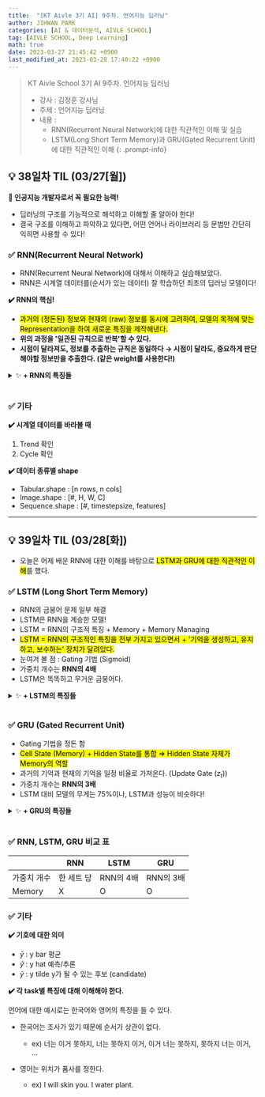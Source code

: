 ```yaml
---
title:  "[KT Aivle 3기 AI] 9주차. 언어지능 딥러닝"
author: JIHWAN PARK
categories: [AI & 데이터분석, AIVLE SCHOOL]
tag: [AIVLE SCHOOL, Deep Learning]
math: true
date: 2023-03-27 21:45:42 +0900
last_modified_at: 2023-03-28 17:40:22 +0900
---
```

> KT Aivle School 3기 AI 9주차. 언어지능 딥러닝
> - 강사 : 김정훈 강사님
> - 주제 : 언어지능 딥러닝
> - 내용 :
>   - RNN(Recurrent Neural Network)에 대한 직관적인 이해 및 실습
>   - LSTM(Long Short Term Memory)과 GRU(Gated Recurrent Unit)에 대한 직관적인 이해
{: .prompt-info}


## 💡 38일차 TIL (03/27[월])

**🌟 인공지능 개발자로서 꼭 필요한 능력!**
- 딥러닝의 구조를 기능적으로 해석하고 이해할 줄 알아야 한다!
- 결국 구조를 이해하고 파악하고 있다면, 어떤 언어나 라이브러리 등 문법만 간단히 익히면 사용할 수 있다!


### ✅ RNN(Recurrent Neural Network)
- RNN(Recurrent Neural Network)에 대해서 이해하고 실습해보았다.
- RNN은 시계열 데이터를(순서가 있는 데이터) 잘 학습하던 최초의 딥러닝 모델이다!

**✔️ RNN의 핵심!**

- <mark>과거의 (정돈된) 정보와 현재의 (raw) 정보를 동시에 고려하여, 모델의 목적에 맞는 Representation을 하여 새로운 특징을 제작해낸다.</mark>
- **위의 과정을 '일관된 규칙으로 반복'할 수 있다.**
- **시점이 달라져도, 정보를 추출하는 규칙은 동일하다 → 시점이 달라도, 중요하게 판단해야할 정보만을 추출한다. (같은 weight를 사용한다!)**

<details>
<summary>✨ <strong>+ RNN의 특징들</strong></summary>
<div markdown="1">

- RNN은 초기 시점의 정보를 굉장히 빠르게 잊어버린다.
    - 최근 정보를 더 잘 기억한다.
- tanh를 믿고 사용하자. 그렇지 않으면 Gradient가 난리난다.
- RNN Layer를 Hidden Layer라고 하는데, 시점별 정보를 언급하고 싶을 때는 'Hidden State'라는 표현을 사용한다. → t 시점의 Hidden State : $H^t$
- loss를 mae로 사용하는 경우, '급격한 학습을 막는데' 종종 사용이 된다.

- `return_sequences` 옵션에 대해서..
    - RNN 다음 레이어는 '모든 시점의 정보'를 전부 고려하도록 해라
        - ⇒ `return_sequences=True` : 모든 시점에서 제작한 특징값들을 다음 레이어로 다 넘겨라.
    - RNN이 제작한 정보 중, ‘맨 마지막 시점만’(최신 정보를 더 중하게) 다음 레이어가 고려하도록 하고 싶다.
        - ⇒ `return_sequences=False` : 맨 마지막 시점의 특징값들만 다음 레이어로 넘겨라.


</div>
</details>

<br>

### ✅ 기타

**✔️ 시계열 데이터를 바라볼 때**

1. Trend 확인
2. Cycle 확인

**✔️ 데이터 종류별 shape**

- Tabular.shape : [n rows, n cols]
- Image.shape : [#, H, W, C]
- Sequence.shape : [#, timestepsize, features]

---

## 💡 39일차 TIL (03/28[화])

- 오늘은 어제 배운 RNN에 대한 이해를 바탕으로 <mark>LSTM과 GRU에 대한 직관적인 이해</mark>를 했다.

### ✅ LSTM (Long Short Term Memory)
- RNN의 금붕어 문제 일부 해결 
- LSTM은 RNN을 계승한 모델!
- LSTM = RNN의 구조적 특징 + Memory + Memory Managing
- <mark>LSTM = RNN의 구조적인 특징을 전부 가지고 있으면서 + '기억을 생성하고, 유지하고, 보수하는' 장치가 달려있다.</mark>
- 눈여겨 볼 점 : Gating 기법 (Sigmoid)
- 가중치 개수는 **RNN의 4배**
- LSTM은 똑똑하고 무거운 금붕어다.

<details>
<summary>✨ <strong>+ LSTM의 특징들</strong></summary>
<div markdown="1">

- Cell State 와 Hidden State가 존재
- **✔️ Cell State는  Memory**역할을 함
- **Forget Gate** : Sigmoid를 통과하여 기억에 대한 강도를 조절
- **Input Gate** : Cell State에 기록할 가지가 있는지 조절
- **Update Cell State** : Old + Net
    - 현 시점의 기억 = 과거의 기억 * Forget Gate + 기억의 후보 * Input Gate
    - $C_t = f_t \cdot C_{t-1} + i_t \cdot \tilde{C}_t$
- **New Hidden State** : from Memory & from Now
    - $h_t = o_t \cdot tanh(C_t)$
    - $o_t = \sigma(W_0[h_{t-1}, x_t] + b_0)$
    - $tanh(C_t)$ : 통합된 기억을 -1 ~ 1로 squeeze
        1. Normalize : 규격을 맞춘다.
        2. Hidden State 규격 (RNN)

</div>
</details>

<br>

### ✅ GRU (Gated Recurrent Unit)
- Gating 기법을 정돈 함
- <mark>Cell State (Memory) + Hidden State를 통합 ⇒ Hidden State 자체가 Memory의 역할</mark>
- 과거의 기억과 현재의 기억을 일정 비율로 가져온다. (Update Gate ($z_t$))
- 가중치 개수는 **RNN의 3배**
- LSTM 대비 모델의 무게는 75%이나, LSTM과 성능이 비슷하다!

<details>
<summary>✨ <strong>+ GRU의 특징들</strong></summary>
<div markdown="1">

- **Reset Gate** : LSTM의 Forget Gate와 비슷
    - $r_t = \sigma(W_z \cdot [h_{t-1}, x_t])$
- **Update Gate** : 과거의 기억과 현재의 기억을 일정 비율로 가져온다. 비율 ($z_t$) 생성.
    - $z_t = \sigma(W_z \cdot [h_{t-1}, x_t])$
- **Current Memory** : LSTM의 Input Gate와 비슷
    - $\tilde{h_t} = tanh(W \cdot [r_t * h_{t-1}, x_t])$
- **New Hidden State** : from Old & from Now
    - 과거의 기억과 현재의 기억을 일정 비율로 가져온다.
    - $h_t = (1 - z_t) * h_{t-1} + z_t * \tilde{h_t}$


</div>
</details>

<br>

### ✅ RNN, LSTM, GRU 비교 표

||RNN|LSTM|GRU|
|---|---|---|---|
|가중치 개수|한 세트 당|RNN의 4배|RNN의 3배|
|Memory|X|O|O|


### ✅ 기타

**✔️ 기호에 대한 의미**

- $\bar{y}$ : y bar 평균
- $\hat{y}$ : y hat 예측/추론
- $\tilde{y}$ : y tilde y가 될 수 있는 후보 (candidate)



**✔️ 각 task별 특징에 대해 이해해야 한다.**

언어에 대한 예시로는 한국어와 영어의 특징을 들 수 있다.

- 한국어는 조사가 있기 때문에 순서가 상관이 없다.
    - ex) 너는 이거 못하지, 너는 못하지 이거, 이거 너는 못하지, 못하지 너는 이거, ...

- 영어는 위치가 품사를 정한다. 
    - ex) I will skin you. I water plant.